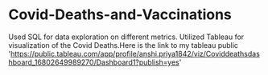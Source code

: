 # Covid-Deaths-and-Vaccinations
Used SQL for data exploration on different metrics.
Utilized Tableau for visualization of the Covid Deaths.Here is the link to my tableau public 'https://public.tableau.com/app/profile/anshi.priya1842/viz/Coviddeathsdashboard_16802649989270/Dashboard1?publish=yes'
